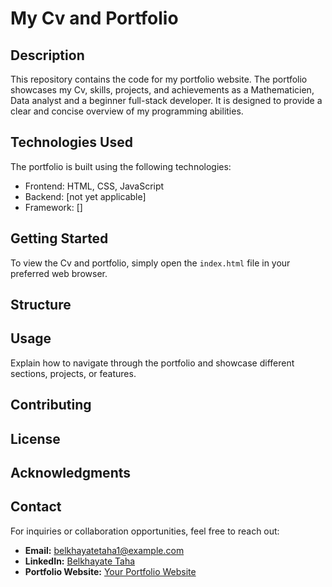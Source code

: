 # My Cv and Portfolio

## Description

This repository contains the code for my portfolio website. The portfolio showcases my Cv, skills, projects, and achievements as a Mathematicien, Data analyst and a beginner full-stack developer. It is designed to provide a clear and concise overview of my programming abilities.

## Technologies Used

The portfolio is built using the following technologies:

- Frontend: HTML, CSS, JavaScript
- Backend: [not yet applicable]
- Framework: []

## Getting Started

To view the Cv and portfolio, simply open the `index.html` file in your preferred web browser.



## Structure

<!--Briefly outline the structure of the codebase, highlighting key directories or files.-->

## Usage

Explain how to navigate through the portfolio and showcase different sections, projects, or features.

## Contributing

<!--Specify if contributions are welcome and provide guidelines for contributors.-->

## License

<!--Mention the license under which the code is released.-->

## Acknowledgments

<!--If you used any third-party libraries or resources, give appropriate credit.-->
## Contact

For inquiries or collaboration opportunities, feel free to reach out:

- **Email:** belkhayatetaha1@example.com
- **LinkedIn:** [Belkhayate Taha](https://www.linkedin.com/in/taha-belkhayate/)
- **Portfolio Website:** [Your Portfolio Website](https://www.yourportfolio.com)
